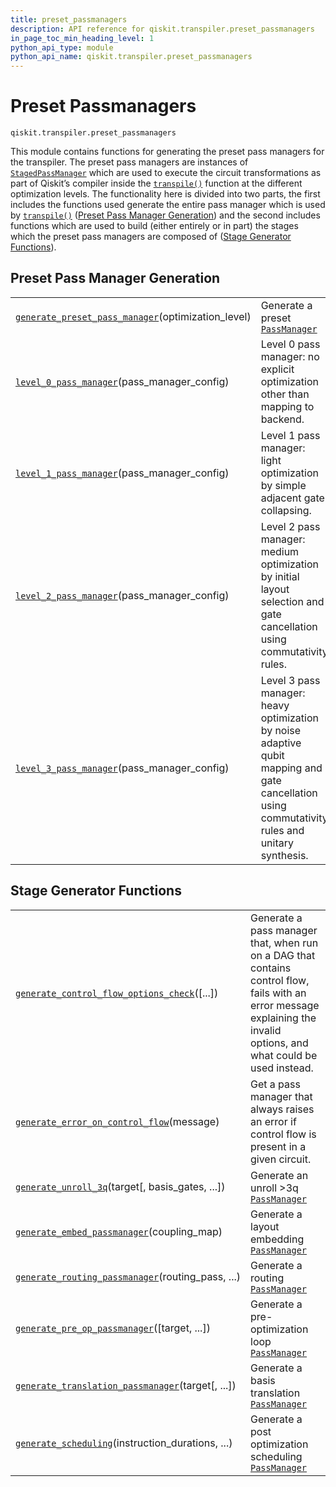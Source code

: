 ```yaml
---
title: preset_passmanagers
description: API reference for qiskit.transpiler.preset_passmanagers
in_page_toc_min_heading_level: 1
python_api_type: module
python_api_name: qiskit.transpiler.preset_passmanagers
---
```


<span id="module-qiskit.transpiler.preset_passmanagers" />

<span id="qiskit-transpiler-preset-passmanagers" />

# Preset Passmanagers

<span id="module-qiskit.transpiler.preset_passmanagers" />

`qiskit.transpiler.preset_passmanagers`

This module contains functions for generating the preset pass managers for the transpiler. The preset pass managers are instances of [`StagedPassManager`](qiskit.transpiler.StagedPassManager "qiskit.transpiler.StagedPassManager") which are used to execute the circuit transformations as part of Qiskit’s compiler inside the [`transpile()`](qiskit.compiler.transpile "qiskit.compiler.transpile") function at the different optimization levels. The functionality here is divided into two parts, the first includes the functions used generate the entire pass manager which is used by [`transpile()`](qiskit.compiler.transpile "qiskit.compiler.transpile") ([Preset Pass Manager Generation](#preset-pass-manager-generators)) and the second includes functions which are used to build (either entirely or in part) the stages which the preset pass managers are composed of ([Stage Generator Functions](#stage-generators)).

<span id="preset-pass-manager-generators" />

## Preset Pass Manager Generation

|                                                                                                                                                                                                |                                                                                                                                                 |
| ---------------------------------------------------------------------------------------------------------------------------------------------------------------------------------------------- | ----------------------------------------------------------------------------------------------------------------------------------------------- |
| [`generate_preset_pass_manager`](qiskit.transpiler.preset_passmanagers.generate_preset_pass_manager "qiskit.transpiler.preset_passmanagers.generate_preset_pass_manager")(optimization\_level) | Generate a preset [`PassManager`](qiskit.transpiler.PassManager "qiskit.transpiler.PassManager")                                                |
| [`level_0_pass_manager`](qiskit.transpiler.preset_passmanagers.level_0_pass_manager "qiskit.transpiler.preset_passmanagers.level_0_pass_manager")(pass\_manager\_config)                       | Level 0 pass manager: no explicit optimization other than mapping to backend.                                                                   |
| [`level_1_pass_manager`](qiskit.transpiler.preset_passmanagers.level_1_pass_manager "qiskit.transpiler.preset_passmanagers.level_1_pass_manager")(pass\_manager\_config)                       | Level 1 pass manager: light optimization by simple adjacent gate collapsing.                                                                    |
| [`level_2_pass_manager`](qiskit.transpiler.preset_passmanagers.level_2_pass_manager "qiskit.transpiler.preset_passmanagers.level_2_pass_manager")(pass\_manager\_config)                       | Level 2 pass manager: medium optimization by initial layout selection and gate cancellation using commutativity rules.                          |
| [`level_3_pass_manager`](qiskit.transpiler.preset_passmanagers.level_3_pass_manager "qiskit.transpiler.preset_passmanagers.level_3_pass_manager")(pass\_manager\_config)                       | Level 3 pass manager: heavy optimization by noise adaptive qubit mapping and gate cancellation using commutativity rules and unitary synthesis. |

<span id="stage-generators" />

## Stage Generator Functions

|                                                                                                                                                                                                                      |                                                                                                                                                                         |
| -------------------------------------------------------------------------------------------------------------------------------------------------------------------------------------------------------------------- | ----------------------------------------------------------------------------------------------------------------------------------------------------------------------- |
| [`generate_control_flow_options_check`](qiskit.transpiler.preset_passmanagers.common.generate_control_flow_options_check "qiskit.transpiler.preset_passmanagers.common.generate_control_flow_options_check")(\[...]) | Generate a pass manager that, when run on a DAG that contains control flow, fails with an error message explaining the invalid options, and what could be used instead. |
| [`generate_error_on_control_flow`](qiskit.transpiler.preset_passmanagers.common.generate_error_on_control_flow "qiskit.transpiler.preset_passmanagers.common.generate_error_on_control_flow")(message)               | Get a pass manager that always raises an error if control flow is present in a given circuit.                                                                           |
| [`generate_unroll_3q`](qiskit.transpiler.preset_passmanagers.common.generate_unroll_3q "qiskit.transpiler.preset_passmanagers.common.generate_unroll_3q")(target\[, basis\_gates, ...])                              | Generate an unroll >3q [`PassManager`](qiskit.transpiler.PassManager "qiskit.transpiler.PassManager")                                                                   |
| [`generate_embed_passmanager`](qiskit.transpiler.preset_passmanagers.common.generate_embed_passmanager "qiskit.transpiler.preset_passmanagers.common.generate_embed_passmanager")(coupling\_map)                     | Generate a layout embedding [`PassManager`](qiskit.transpiler.PassManager "qiskit.transpiler.PassManager")                                                              |
| [`generate_routing_passmanager`](qiskit.transpiler.preset_passmanagers.common.generate_routing_passmanager "qiskit.transpiler.preset_passmanagers.common.generate_routing_passmanager")(routing\_pass, ...)          | Generate a routing [`PassManager`](qiskit.transpiler.PassManager "qiskit.transpiler.PassManager")                                                                       |
| [`generate_pre_op_passmanager`](qiskit.transpiler.preset_passmanagers.common.generate_pre_op_passmanager "qiskit.transpiler.preset_passmanagers.common.generate_pre_op_passmanager")(\[target, ...])                 | Generate a pre-optimization loop [`PassManager`](qiskit.transpiler.PassManager "qiskit.transpiler.PassManager")                                                         |
| [`generate_translation_passmanager`](qiskit.transpiler.preset_passmanagers.common.generate_translation_passmanager "qiskit.transpiler.preset_passmanagers.common.generate_translation_passmanager")(target\[, ...])  | Generate a basis translation [`PassManager`](qiskit.transpiler.PassManager "qiskit.transpiler.PassManager")                                                             |
| [`generate_scheduling`](qiskit.transpiler.preset_passmanagers.common.generate_scheduling "qiskit.transpiler.preset_passmanagers.common.generate_scheduling")(instruction\_durations, ...)                            | Generate a post optimization scheduling [`PassManager`](qiskit.transpiler.PassManager "qiskit.transpiler.PassManager")                                                  |


